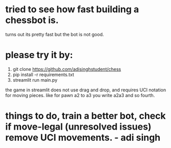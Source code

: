 # tried to see how fast building a chessbot is.

turns out its pretty fast but the bot is not good.

# please try it by:
1. git clone https://github.com/adisinghstudent/chess
2. pip install -r requirements.txt
3. streamlit run main.py

the game in streamlit does not use drag and drop, and requires UCI notation for moving pieces. like for pawn a2 to a3 you write a2a3 and so fourth.

# things to do, train a better bot, check if move-legal (unresolved issues) remove UCI movements. - adi singh
